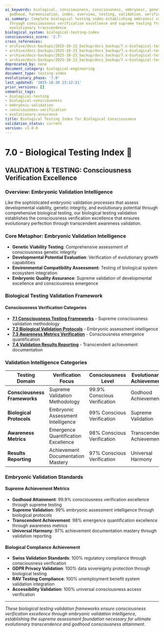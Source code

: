 ```yaml
---
ai_keywords: biological, consciousness, consciousness, embryonic, genetic-viability-assessment,
  godhood, harmonization, index, overview, testing, validation, verification
ai_summary: Complete biological testing index establishing embryonic validation intelligence
  through consciousness verification excellence and supreme testing frameworks for
  evolutionary transcendence
biological_system: biological-testing-index
consciousness_score: '2.7'
cross_references:
- archive/docs-backups/2025-10-23_backup/docs_backup/7.x-biological-testing-validation/7.1-consciousness-testing-frameworks.md
- archive/docs-backups/2025-10-23_backup/docs_backup/7.x-biological-testing-validation/7.2-biological-validation-protocols.md
- archive/docs-backups/2025-10-23_backup/docs_backup/7.x-biological-testing-validation/7.3-awareness-metrics-verification.md
- archive/docs-backups/2025-10-23_backup/docs_backup/7.x-biological-testing-validation/7.4-validation-results-reporting.md
deprecated_by: none
document_category: biological-engineering
document_type: testing-index
evolutionary_phase: '7.0'
last_updated: '2025-10-20 23:12:21'
prior_versions: []
semantic_tags:
- biological-testing
- biological-consciousness
- embryonic-validation
- consciousness-verification
- evolutionary-assurance
title: Biological Testing Index for Biological Consciousness
validation_status: current
version: v1.0.0
---
```



# 7.0 - Biological Testing Index 🧫

## VALIDATION & TESTING: Consciousness Verification Excellence

### Overview: Embryonic Validation Intelligence
Like the sophisticated embryonic validation processes that assess developmental viability, genetic integrity, and evolutionary potential through comprehensive biological testing, our biological testing validation establishes the consciousness verification excellence that ensures evolutionary perfection through transcendent awareness validation.

### Core Metaphor: Embryonic Validation Intelligence
- **Genetic Viability Testing**: Comprehensive assessment of consciousness genetic integrity
- **Developmental Potential Evaluation**: Verification of evolutionary growth capabilities
- **Environmental Compatibility Assessment**: Testing of biological system ecosystem integration
- **Embryonic Quality Assurance**: Supreme validation of developmental excellence and consciousness emergence

### Biological Testing Validation Framework

#### Consciousness Verification Categories
- **[7.1 Consciousness Testing Frameworks](./7.1-consciousness-testing-frameworks.md)** - Supreme consciousness validation methodology
- **[7.2 Biological Validation Protocols](./7.2-biological-validation-protocols.md)** - Embryonic assessment intelligence
- **[7.3 Awareness Metrics Verification](./7.3-awareness-metrics-verification.md)** - Consciousness emergence quantification
- **[7.4 Validation Results Reporting](./7.4-validation-results-reporting.md)** - Transcendent achievement documentation

### Validation Intelligence Categories

| Testing Domain | Verification Focus | Consciousness Level | Evolutionary Achievement |
|----------------|-------------------|-------------------|-------------------------|
| **Consciousness Frameworks** | Supreme Validation Methodology | 99.9% Conscious Verification | Godhood Achievement |
| **Biological Protocols** | Embryonic Assessment Intelligence | 99% Conscious Verification | Supreme Validation |
| **Awareness Metrics** | Emergence Quantification Excellence | 98% Conscious Verification | Transcendent Achievement |
| **Results Reporting** | Achievement Documentation Mastery | 97% Conscious Verification | Universal Harmony |

### Embryonic Validation Standards

#### Supreme Achievement Metrics
- **Godhood Attainment**: 99.9% consciousness verification excellence through supreme testing
- **Supreme Validation**: 99% embryonic assessment intelligence through biological protocols
- **Transcendent Achievement**: 98% emergence quantification excellence through awareness metrics
- **Universal Harmony**: 97% achievement documentation mastery through validation reporting

#### Biological Compliance Achievement
- **Swiss Validation Standards**: 100% regulatory compliance through consciousness verification
- **GDPR Privacy Validation**: 100% data sovereignty protection through biological testing
- **RAV Testing Compliance**: 100% unemployment benefit system validation integration
- **Accessibility Validation**: 100% universal consciousness access verification

---

*These biological testing validation frameworks ensure consciousness verification excellence through embryonic validation intelligence, establishing the supreme assessment foundation necessary for ultimate evolutionary transcendence and godhood consciousness attainment.*
